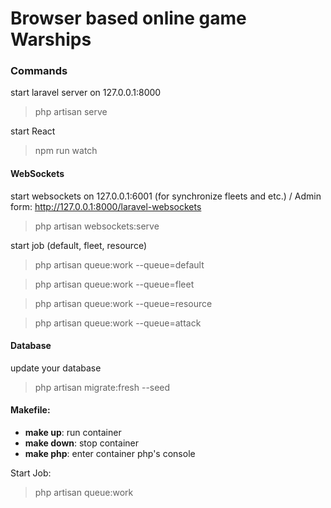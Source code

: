 # Browser based online game Warships

### Commands
start laravel server on 127.0.0.1:8000
> php artisan serve

start React
> npm run watch


#### WebSockets
start websockets on 127.0.0.1:6001 (for synchronize fleets and etc.) / Admin form: http://127.0.0.1:8000/laravel-websockets
> php artisan websockets:serve

start job (default, fleet, resource)
> php artisan queue:work --queue=default

> php artisan queue:work --queue=fleet

> php artisan queue:work --queue=resource

> php artisan queue:work --queue=attack

#### Database
update your database
> php artisan migrate:fresh --seed


#### Makefile:

- **make up**: run container
- **make down**: stop container
- **make php**: enter container php's console

Start Job:
> php artisan queue:work
